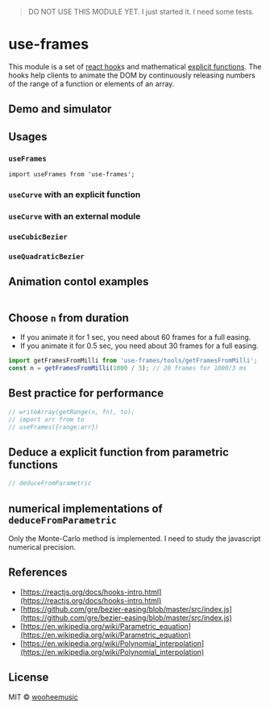 > DO NOT USE THIS MODULE YET. I just started it. I need some tests.

# use-frames
This module is a set of [react hook](https://reactjs.org/docs/hooks-intro.html)s and mathematical [explicit functions](https://en.wikipedia.org/wiki/Parametric_equation#Computer-aided_design). The hooks help clients to animate the DOM by continuously releasing numbers of the range of a function or elements of an array.

## Demo and simulator

## Usages

### `useFrames`
```
import useFrames from 'use-frames';
```

### `useCurve` with an explicit function

### `useCurve` with an external module

### `useCubicBezier`

### `useQuadraticBezier`

## Animation contol examples
```js

```

## Choose `n` from duration
- If you animate it for 1 sec, you need about 60 frames for a full easing.
- If you animate it for 0.5 sec, you need about 30 frames for a full easing.
```js
import getFramesFromMilli from 'use-frames/tools/getFramesFromMilli';
const n = getFramesFromMilli(1000 / 3); // 20 frames for 1000/3 ms
```

## Best practice for performance
```js
// writeArray(getRange(n, fn), to);
// import arr from to
// useFrames({range:arr})
```

## Deduce a explicit function from parametric functions
```js
// deduceFromParametric
```

## numerical implementations of `deduceFromParametric`
Only the Monte-Carlo method is implemented. I need to study the javascript numerical precision.

## References
- [https://reactjs.org/docs/hooks-intro.html](https://reactjs.org/docs/hooks-intro.html)
- [https://github.com/gre/bezier-easing/blob/master/src/index.js](https://github.com/gre/bezier-easing/blob/master/src/index.js)
- [https://en.wikipedia.org/wiki/Parametric_equation](https://en.wikipedia.org/wiki/Parametric_equation)
- [https://en.wikipedia.org/wiki/Polynomial_interpolation](https://en.wikipedia.org/wiki/Polynomial_interpolation)

## License

MIT © [wooheemusic](https://github.com/wooheemusic)




